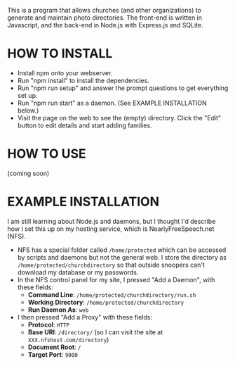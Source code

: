 This is a program that allows churches (and other organizations) to generate and maintain photo directories.  The front-end is written in Javascript, and the back-end in Node.js with Express.js and SQLite.

# HOW TO INSTALL
- Install npm onto your webserver.
- Run "npm install" to install the dependencies.
- Run "npm run setup" and answer the prompt questions to get everything set up.
- Run "npm run start" as a daemon.  (See EXAMPLE INSTALLATION below.)
- Visit the page on the web to see the (empty) directory.  Click the "Edit" button to edit details and start adding families.


# HOW TO USE
(coming soon)


# EXAMPLE INSTALLATION
I am still learning about Node.js and daemons, but I thought I'd describe how I set this up on my hosting service, which is NearlyFreeSpeech.net (NFS).

- NFS has a special folder called `/home/protected` which can be accessed by scripts and daemons but not the general web.  I store the directory as `/home/protected/churchdirectory` so that outside snoopers can't download my database or my passwords.
- In the NFS control panel for my site, I pressed "Add a Daemon", with these fields:
  - **Command Line**: `/home/protected/churchdirectory/run.sh`
  - **Working Directory**: `/home/protected/churchdirectory`
  - **Run Daemon As**: `web`
- I then pressed "Add a Proxy" with these fields:
  - **Protocol**: `HTTP`
  - **Base URI**: `/directory/` (so I can visit the site at `XXX.nfshost.com/directory`)
  - **Document Root**: `/`
  - **Target Port**: `9000`

